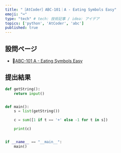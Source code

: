 ```yaml
---
title: "［AtCoder］ABC-101｜A - Eating Symbols Easy"
emoji: "⌨️"
type: "tech" # tech: 技術記事 / idea: アイデア
topics: ['python', 'AtCoder', 'abc']
published: true
---
```


## 設問ページ

- 🔗[ABC-101 A - Eating Symbols Easy](https://atcoder.jp/contests/abc101/tasks/abc101_a)

## 提出結果

```python
def getString():
    return input()


def main():
    s = list(getString())

    c = sum([1 if t == '+' else -1 for t in s])

    print(c)


if __name__ == "__main__":
    main()
```
